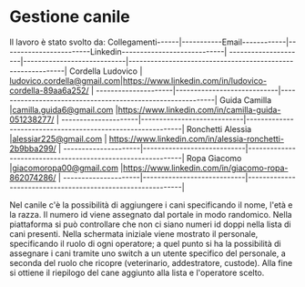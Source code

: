 # Gestione canile
Il lavoro è stato svolto da:
Collegamenti------|-----------Email------------|------------------------Linkedin----------------------------| 
---------------------|----------------------------|------------------------------------------------------------|
Cordella Ludovico    | ludovico.cordella@gmail.com|https://www.linkedin.com/in/ludovico-cordella-89aa6a252/    |
---------------------|----------------------------|------------------------------------------------------------|
Guida Camilla        |camilla.guida6@gmail.com    |https://www.linkedin.com/in/camilla-guida-051238277/        |
---------------------|----------------------------|------------------------------------------------------------|
Ronchetti Alessia    |alessiar225@gmail.com       |  https://www.linkedin.com/in/alessia-ronchetti-2b9bba299/  |
---------------------|----------------------------|------------------------------------------------------------|
Ropa Giacomo         |giacomoropa00@gmail.com     |https://www.linkedin.com/in/giacomo-ropa-862074286/         |
---------------------|----------------------------|------------------------------------------------------------|

Nel canile c'è la possibilità di aggiungere i cani specificando il nome, l'età e la razza. 
Il numero id viene assegnato dal portale in modo randomico. Nella piattaforma si può controllare che non ci siano numeri id doppi nella lista di cani presenti.
Nella schermata iniziale viene mostrato il personale, specificando il ruolo di ogni operatore; a quel punto si ha la possibilità di assegnare i cani tramite uno switch a un utente specifico del personale, a seconda del ruolo che ricopre (veterinario, addestratore, custode).
Alla fine si ottiene il riepilogo del cane aggiunto alla lista e l'operatore scelto.
